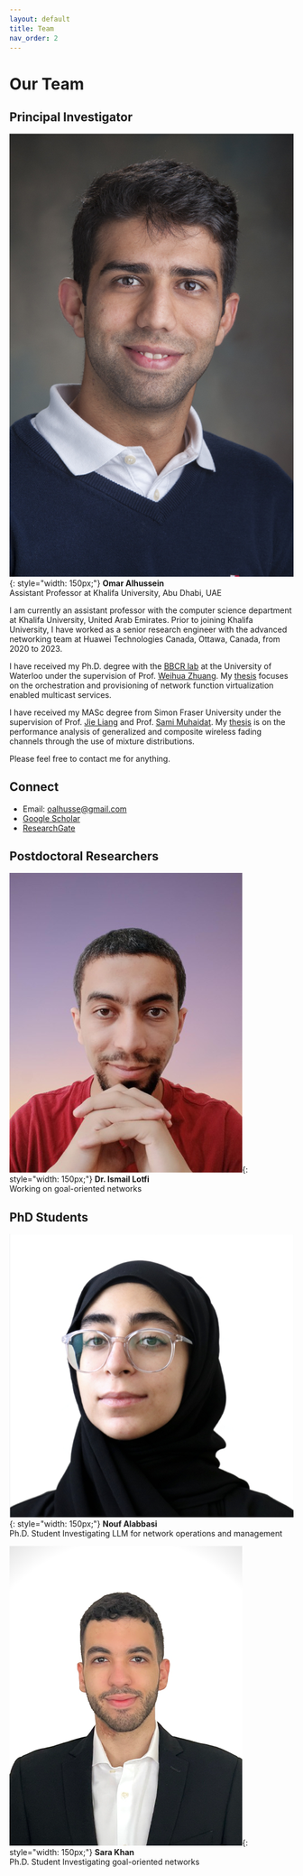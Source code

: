 ```yaml
---
layout: default
title: Team
nav_order: 2
---
```


# Our Team

## Principal Investigator

![Omar Alhussein](images/omar3m.jpg){: style="width: 150px;"}
**Omar Alhussein**  
Assistant Professor at Khalifa University, Abu Dhabi, UAE

I am currently an assistant professor with the computer science department at Khalifa University, United Arab Emirates. Prior to joining Khalifa University, I have worked as a senior research engineer with the advanced networking team at Huawei Technologies Canada, Ottawa, Canada, from 2020 to 2023. 

I have received my Ph.D. degree with the [BBCR lab](https://uwaterloo.ca/broadband-communications-research-lab/) at the University of Waterloo under the supervision of Prof. [Weihua Zhuang](https://bbcr.uwaterloo.ca/~wzhuang/). My [thesis](research_phd.html) focuses on the orchestration and provisioning of network function virtualization enabled multicast services. 

I have received my MASc degree from Simon Fraser University under the supervision of Prof. [Jie Liang](https://www.sfu.ca/~jiel/) and Prof. [Sami Muhaidat](https://sites.google.com/view/muhaidat/home?authuser=0). My [thesis](research_masc.html) is on the performance analysis of generalized and composite wireless fading channels through the use of mixture distributions.

Please feel free to contact me for anything.

## Connect
- Email: [oalhusse@gmail.com](mailto:oalhusse@gmail.com)
- [Google Scholar](https://scholar.google.ca/citations?user=_4mKHpcAAAAJ&hl=en)
- [ResearchGate](https://www.researchgate.net/profile/Omar_Alhussein)


<!-- ## Collaborators

![Prof. Merouane](images/john_smith.jpg){: style="width: 150px;"}
**Prof. John Smith**  
University A

![Prof. Emily White](images/emily_white.jpg){: style="width: 150px;"}
**Prof. Emily White**  
University B -->


## Postdoctoral Researchers

![Dr. Ismail Lotfi](images/ismail_lotfi_profile.png){: style="width: 150px;"}
**Dr. Ismail Lotfi**  
Working on goal-oriented networks


## PhD Students

![Nouf Alabbasi](images/Nouf_alabbasi_profile.png){: style="width: 150px;"}
**Nouf Alabbasi**  
Ph.D. Student
Investigating LLM for network operations and management

![Omar Erak](images/omar_erak_profile.png){: style="width: 150px;"}
**Sara Khan**  
Ph.D. Student
Investigating goal-oriented networks

<!-- ## Undergraduate Associates/Interns -->



